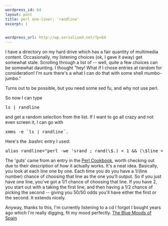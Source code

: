 ```yaml
--- 
wordpress_id: 64
layout: post
title: perl one-liner; 'randline'
excerpt: |
  

wordpress_url: http://wp.serialized.net/?p=64
---
```

<p>I have a directory on my hard drive which has a fair quantity of multimedia content. Occasionally, my listening choices (ok, I gave it away) get somewhat stale. Scrolling through a list of -- well, quite a few choices can be somewhat daunting. I thought "hey! What if I chose entries at random for consideration! I'm sure there's a what I can do that with some shell mumbo-jumbo."</p>

<p>Turns out to be possible, but you need some sed fu, and why not use perl.</p>

<p>So now I can type</p>

<pre>ls | randline</pre>


<p>and get a random selection from the list. If I want to go all crazy and not even screen it, I can go with </p>

<pre>xmms -e `ls | randline`.</pre>


<p>Here's the .bashrc entry I used:</p>

<pre>alias randline="perl -we 'srand ; rand(\$.) < 1 && (\$line = \$_) while <STDIN>; chomp(\$line); print \"\$line\\n\";'"</pre>


<p>The 'guts' came from an entry in the <a href="http://www.unix.org.ua/orelly/perl/cookbook/ch08_07.htm">Perl Cookbook</a>, worth checking out due to their description of how it actually works. It's a neat idea. Basically, you look at each line one by one. Each time you do you have a 1/(line number) chance of choosing that line as the one you'll output. So if you just have one line, you've got a 1/1 chance of choosing that line. If you have 2, you start out with a taking the first line, and then having a 1/2 chance of picking the second -- giving you 50/50 odds you'll have either the first or the second. It extends nicely.</p>

<p>Anyway, thanks to this, I'm currently listening to a cd I forgot I bought years ago which I'm really digging, fit my mood perfectly. <a href="http://www.amazon.com/exec/obidos/ASIN/B000003BKZ">The Blue Moods of Spain</a></p>
